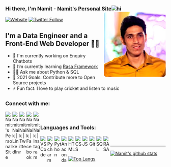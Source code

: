 ### Hi there, I'm Namit - [Namit's Personal Site][website]<img src="https://user-images.githubusercontent.com/1303154/88677602-1635ba80-d120-11ea-84d8-d263ba5fc3c0.gif" width="28px" alt="hi"><img  align="right"  alt="Profile Pic" height="205px"  src="https://github.com/NamitNaik/NamitNaik/blob/main/Self.png"/>

[![Website](https://img.shields.io/website?label=Namit's-Personal-Site&style=for-the-badge&url=https%3A%2F%2FNamit's-Personal-Site)](https://namitnaik.github.io/HTML-Personal-Site/)
[![Twitter Follow](https://img.shields.io/twitter/follow/NamitNaik23?color=1DA1F2&logo=twitter&style=for-the-badge)](https://twitter.com/intent/follow?original_referer=https%3A%2F%2Fgithub.com%2FNamitNaik23&screen_name=NamitNaik23) 
## I'm a Data Engineer and a Front-End Web Developer 👨‍💻

- 🔭 I'm currently working on Enquiry Chatbots
- 🌱 I’m currently learning [Rasa Framework][RASA]
- 🙋‍♂️ Ask me about Python & SQL                       
- 🥅 2021 Goals: Contribute more to Open Source projects
- ⚡ Fun fact: I love to play cricket and listen to music

### Connect with me:


[<img align="left" alt="Namit's Personal Site" width="22px" src="https://i.dlpng.com/static/png/6712016_preview.png"/>][website]
[<img align="left" alt="NamitNaik | LinkedIn" width="22px" src="https://image.flaticon.com/icons/png/512/174/174857.png" />][linkedin]
[<img align="left" alt="NamitNaik | Twitter" width="22px" src="https://img.icons8.com/fluent/48/000000/twitter.png" />][twitter]
[<img align="left" alt="NamitNaik | Facebook" width="22px" src="https://upload.wikimedia.org/wikipedia/commons/thumb/5/51/Facebook_f_logo_%282019%29.svg/100px-Facebook_f_logo_%282019%29.svg.png" />][facebook]
[<img align="left" alt="NamitNaik | Instagram" width="22px" src="https://upload.wikimedia.org/wikipedia/commons/thumb/e/e7/Instagram_logo_2016.svg/132px-Instagram_logo_2016.svg.png" />][instagram]

<br />

### Languages and Tools:

<img align="left" alt="VS Code" width="22px" src="https://img.icons8.com/fluent/48/4a90e2/visual-studio-code-2019.png"/>
<img align="left" alt="Pycharm" width="22px" src="https://img.icons8.com/color/48/000000/pycharm.png"/>
<img align="left" alt="Python" width="22px" src="https://img.icons8.com/color/48/4a90e2/python.png"/>
<img align="left" alt="Anaconda" width="22px" src="https://img.icons8.com/dusk/64/000000/anaconda.png"/>
<img align="left" alt="HTML" width="22px" src="https://img.icons8.com/color/48/4a90e2/html-5.png"/>
<img align="left" alt="CSS" width="22px" src="https://img.icons8.com/color/48/26e07f/css3.png"/>
<img align="left" alt="JS" width="22px" src="https://img.icons8.com/color/48/26e07f/javascript.png"/>
<img align="left" alt="Git" width="22px" src="https://img.icons8.com/color/48/26e07f/git.png"/>
<img align="left" alt="SQL" width="22px" src="https://img.icons8.com/color/48/26e07f/postgreesql.png"/>
<img align="left" alt="RASA" width="22px" src="https://www.gartner.com/imagesrv/peer-insights/vendors/logos/rasa.svg"/>




[website]: https://namitnaik.github.io/HTML-Personal-Site/
[linkedin]: https://www.linkedin.com/in/namit-naik-496183194/
[twitter]: https://twitter.com/NamitNaik23
[facebook]: https://www.facebook.com/namit.naik.79
[instagram]: https://www.instagram.com/namitnaik_23/
[RASA]: https://rasa.com/

<br />

---
[![Namit's github stats](https://github-readme-stats.vercel.app/api?username=NamitNaik&show_icons=true&theme=tokyonight&hide_border=true)](https://github.com/anuraghazra/github-readme-stats) 
<br />
[![Top Langs](https://github-readme-stats.vercel.app/api/top-langs/?username=NamitNaik&layout=compact&theme=tokyonight&hide_border=true&card_width=445)](https://github.com/anuraghazra/github-readme-stats)
